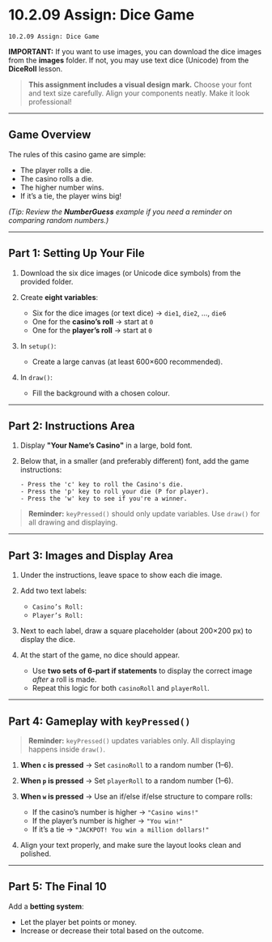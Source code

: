 # 10.2.09 Assign: Dice Game
```
10.2.09 Assign: Dice Game
```

**IMPORTANT:** If you want to use images, you can download the dice images from the **images** folder. If not, you may use text dice (Unicode) from the **DiceRoll** lesson.

> **This assignment includes a visual design mark.**
> Choose your font and text size carefully. Align your components neatly. Make it look professional!

---

## **Game Overview**

The rules of this casino game are simple:

* The player rolls a die.
* The casino rolls a die.
* The higher number wins.
* If it’s a tie, the player wins big!

*(Tip: Review the **NumberGuess** example if you need a reminder on comparing random numbers.)*

---

## **Part 1: Setting Up Your File**

1. Download the six dice images (or Unicode dice symbols) from the provided folder.
2. Create **eight variables**:

   * Six for the dice images (or text dice) → `die1`, `die2`, …, `die6`
   * One for the **casino’s roll** → start at `0`
   * One for the **player’s roll** → start at `0`
3. In `setup()`:

   * Create a large canvas (at least 600×600 recommended).
4. In `draw()`:

   * Fill the background with a chosen colour.

---

## **Part 2: Instructions Area**

1. Display **"Your Name’s Casino"** in a large, bold font.
2. Below that, in a smaller (and preferably different) font, add the game instructions:

   ```
   - Press the 'c' key to roll the Casino's die.
   - Press the 'p' key to roll your die (P for player).
   - Press the 'w' key to see if you're a winner.
   ```

> **Reminder:** `keyPressed()` should only update variables. Use `draw()` for all drawing and displaying.

---

## **Part 3: Images and Display Area**

1. Under the instructions, leave space to show each die image.
2. Add two text labels:

   * `Casino’s Roll:`
   * `Player’s Roll:`
3. Next to each label, draw a square placeholder (about 200×200 px) to display the dice.
4. At the start of the game, no dice should appear.

   * Use **two sets of 6-part if statements** to display the correct image *after* a roll is made.
   * Repeat this logic for both `casinoRoll` and `playerRoll`.

---

## **Part 4: Gameplay with `keyPressed()`**

> **Reminder:** `keyPressed()` updates variables only. All displaying happens inside `draw()`.

1. **When `c` is pressed** → Set `casinoRoll` to a random number (1–6).
2. **When `p` is pressed** → Set `playerRoll` to a random number (1–6).
3. **When `w` is pressed** → Use an if/else if/else structure to compare rolls:

   * If the casino’s number is higher → `"Casino wins!"`
   * If the player’s number is higher → `"You win!"`
   * If it’s a tie → `"JACKPOT! You win a million dollars!"`
4. Align your text properly, and make sure the layout looks clean and polished.

---

## Part 5: **The Final 10**

Add a **betting system**:

* Let the player bet points or money.
* Increase or decrease their total based on the outcome.

